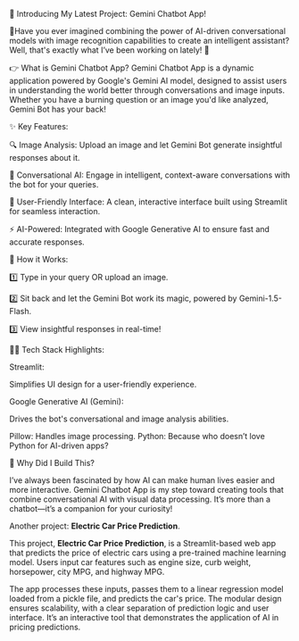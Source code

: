 🌟 Introducing My Latest Project: 
Gemini Chatbot App! 

🌟Have you ever imagined combining the power of AI-driven 
conversational models with image recognition capabilities
to create an intelligent assistant? Well,
that's exactly what I’ve been working on lately!
🚀

👉 What is Gemini Chatbot App?
Gemini Chatbot App is a dynamic application powered by Google's Gemini AI model,
designed to assist users in understanding the world better through conversations
and image inputs. Whether you have a burning question or 
an image you'd like analyzed, Gemini Bot has your back!

✨ Key Features:

🔍 Image Analysis: 
Upload an image and let Gemini Bot generate insightful responses about it.

💬 Conversational AI:
Engage in intelligent, context-aware conversations with the bot for your queries.

🤝 User-Friendly Interface:
A clean, interactive interface built using Streamlit for seamless interaction.

⚡ AI-Powered:
Integrated with Google Generative AI to ensure fast and accurate responses.

🎨 How it Works:

1️⃣ Type in your query OR upload an image.

2️⃣ Sit back and let the Gemini Bot work its magic,
powered by Gemini-1.5-Flash.

3️⃣ View insightful responses in real-time!


👩‍💻 Tech Stack Highlights:

Streamlit:

Simplifies UI design
for a user-friendly experience.

Google Generative AI (Gemini):

Drives the bot's conversational
and image analysis abilities.

Pillow:
Handles image processing.
Python:
Because who doesn’t love Python for AI-driven apps?

🤔 Why Did I Build This?

I’ve always been fascinated by how AI 
can make human lives easier and more interactive.
Gemini Chatbot App is my step toward creating tools 
that combine conversational AI with visual data processing.
It’s more than a chatbot—it’s a companion for your curiosity!




Another project:
**Electric Car Price Prediction**.

This project,
**Electric Car Price Prediction**,
is a Streamlit-based web app
that predicts the price
of electric cars using a 
pre-trained machine learning model.
Users input car features 
such as engine size, curb weight,
horsepower, city MPG, and highway MPG.

The app processes these inputs,
passes them to a linear 
regression model loaded from a pickle file, 
and predicts the car's price. 
The modular design ensures scalability,
with a clear separation of prediction
logic and user interface.
It’s an interactive tool that demonstrates
the application of AI in pricing predictions.

